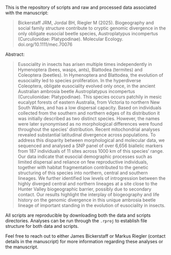 This is the repository of scripts and raw and processed data associated with the manuscript:

>Bickerstaff JRM, Jordal BH, Riegler M (2025). Biogeography and social family structure contribute to cryptic genomic divergence in the only obligate eusocial beetle species, Austroplatypus incompertus (Curculionidae: Platypodinae). Molecular Ecology. doi.org/10.1111/mec.70076

Abstract:

>Eusociality in insects has arisen multiple times independently in Hymenoptera (bees, wasps, ants), Blattodea (termites) and Coleoptera (beetles). In Hymenoptera and Blattodea, the evolution of eusociality led to species proliferation. In the hyperdiverse Coleoptera, obligate eusociality evolved only once, in the ancient Australian ambrosia beetle Austroplatypus incompertus (Curculionidae: Platypodinae). This species occurs patchily in mesic eucalypt forests of eastern Australia, from Victoria to northern New South Wales, and has a low dispersal capacity. Based on individuals collected from the southern and northern edges of its distribution it was initially described as two distinct species. However, the names were later synonymised as no morphological differences were found throughout the species’ distribution. Recent mitochondrial analyses revealed substantial latitudinal divergence across populations. To address this disparity between morphological and molecular data, we sequenced and analysed a SNP panel of over 6,656 biallelic markers from 187 individuals of 11 sites across 1000 km of this species’ range. Our data indicate that eusocial demographic processes such as limited dispersal and reliance on few reproductive individuals, together with habitat fragmentation contributed to the genetic structuring of this species into northern, central and southern lineages. We further identified low levels of introgression between the highly diverged central and northern lineages at a site close to the Hunter Valley biogeographic barrier, possibly due to secondary contact. Our results highlight the interplay of biogeography and life history on the genomic divergence in this unique ambrosia beetle lineage of important standing in the evolution of eusociality in insects.

All scripts are reproducible by downloading both the data and scripts directories. Analyses can be run through the ```.rproj``` to establish file structure for both data and scripts.

Feel free to reach out to either James Bickerstaff or Markus Riegler (contact details in the manuscript) for more information regarding these analyses or the manuscript.
